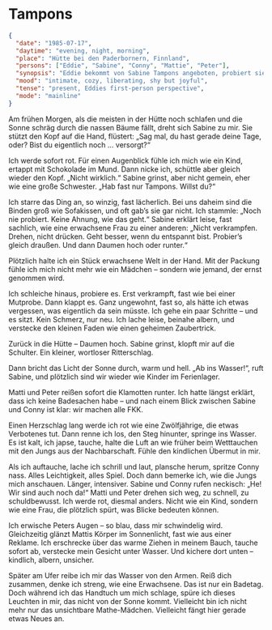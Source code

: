 # Tampons

```json
{
  "date": "1985-07-17",
  "daytime": "evening, night, morning",
  "place": "Hütte bei den Paderbornern, Finnland",
  "persons": ["Eddie", "Sabine", "Conny", "Mattie", "Peter"],
  "synopsis": "Eddie bekommt von Sabine Tampons angeboten, probiert sie zum ersten Mal aus und entdeckt am sonnigen Morgen nach Regentagen beim gemeinsamen Baden im See eine neue Freiheit. Die Jungs Mattie und Peter zeigen auffälliges Interesse, was Eddie verlegen macht, aber insgeheim freut sie sich.",
  "mood": "intimate, cozy, liberating, shy but joyful",
  "tense": "present, Eddies first-person perspective",
  "mode": "mainline"
}
```

Am frühen Morgen, als die meisten in der Hütte noch schlafen und die Sonne
schräg durch die nassen Bäume fällt, dreht sich Sabine zu mir. Sie stützt den
Kopf auf die Hand, flüstert: „Sag mal, du hast gerade deine Tage, oder? Bist du
eigentlich noch … versorgt?“

Ich werde sofort rot. Für einen Augenblick fühle ich mich wie ein Kind, ertappt
mit Schokolade im Mund. Dann nicke ich, schüttle aber gleich wieder den Kopf.
„Nicht wirklich.“ Sabine grinst, aber nicht gemein, eher wie eine große
Schwester. „Hab fast nur Tampons. Willst du?“

Ich starre das Ding an, so winzig, fast lächerlich. Bei uns daheim sind die
Binden groß wie Sofakissen, und oft gab’s sie gar nicht. Ich stammle: „Noch nie
probiert. Keine Ahnung, wie das geht.“ Sabine erklärt leise, fast sachlich, wie
eine erwachsene Frau zu einer anderen: „Nicht verkrampfen. Drehen, nicht
drücken. Geht besser, wenn du entspannt bist. Probier’s gleich draußen. Und dann
Daumen hoch oder runter.“

Plötzlich halte ich ein Stück erwachsene Welt in der Hand. Mit der Packung fühle
ich mich nicht mehr wie ein Mädchen – sondern wie jemand, der ernst genommen
wird.

Ich schleiche hinaus, probiere es. Erst verkrampft, fast wie bei einer Mutprobe.
Dann klappt es. Ganz ungewohnt, fast so, als hätte ich etwas vergessen, was
eigentlich da sein müsste. Ich gehe ein paar Schritte – und es sitzt. Kein
Schmerz, nur neu. Ich lache leise, beinahe albern, und verstecke den kleinen
Faden wie einen geheimen Zaubertrick.

Zurück in die Hütte – Daumen hoch. Sabine grinst, klopft mir auf die Schulter.
Ein kleiner, wortloser Ritterschlag.

Dann bricht das Licht der Sonne durch, warm und hell. „Ab ins Wasser!“, ruft
Sabine, und plötzlich sind wir wieder wie Kinder im Ferienlager.

Matti und Peter reißen sofort die Klamotten runter. Ich hatte längst erklärt,
dass ich keine Badesachen habe – und nach einem Blick zwischen Sabine und Conny
ist klar: wir machen alle FKK.

Einen Herzschlag lang werde ich rot wie eine Zwölfjährige, die etwas Verbotenes
tut. Dann renne ich los, den Steg hinunter, springe ins Wasser. Es ist kalt, ich
japse, tauche, halte die Luft an wie früher beim Wetttauchen mit den Jungs aus
der Nachbarschaft. Fühle den kindlichen Übermut in mir.

Als ich auftauche, lache ich schrill und laut, plansche herum, spritze Conny
nass. Alles Leichtigkeit, alles Spiel. Doch dann bemerke ich, wie die Jungs mich
anschauen. Länger, intensiver. Sabine und Conny rufen neckisch: „He! Wir sind
auch noch da!“ Matti und Peter drehen sich weg, zu schnell, zu schuldbewusst.
Ich werde rot, diesmal anders. Nicht wie ein Kind, sondern wie eine Frau, die
plötzlich spürt, was Blicke bedeuten können.

Ich erwische Peters Augen – so blau, dass mir schwindelig wird. Gleichzeitig
glänzt Mattis Körper im Sonnenlicht, fast wie aus einer Reklame. Ich erschrecke
über das warme Ziehen in meinem Bauch, tauche sofort ab, verstecke mein Gesicht
unter Wasser. Und kichere dort unten – kindlich, albern, unsicher.

Später am Ufer reibe ich mir das Wasser von den Armen. Reiß dich zusammen, denke
ich streng, wie eine Erwachsene. Das ist nur ein Badetag. Doch während ich das
Handtuch um mich schlage, spüre ich dieses Leuchten in mir, das nicht von der
Sonne kommt. Vielleicht bin ich nicht mehr nur das unsichtbare Mathe-Mädchen.
Vielleicht fängt hier gerade etwas Neues an.
